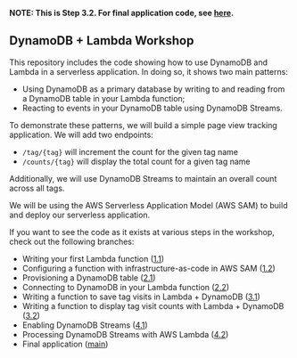**NOTE: This is Step 3.2. For final application code, see [here](https://github.com/alexdebrie/lambda-dynamodb-workshop/tree/main).**

## DynamoDB + Lambda Workshop

This repository includes the code showing how to use DynamoDB and Lambda in a serverless application. In doing so, it shows two main patterns:

- Using DynamoDB as a primary database by writing to and reading from a DynamoDB table in your Lambda function;
- Reacting to events in your DynamoDB table using DynamoDB Streams.

To demonstrate these patterns, we will build a simple page view tracking application. We will add two endpoints:

- `/tag/{tag}` will increment the count for the given tag name
- `/counts/{tag}` will display the total count for a given tag name

Additionally, we will use DynamoDB Streams to maintain an overall count across all tags.

We will be using the AWS Serverless Application Model (AWS SAM) to build and deploy our serverless application.

If you want to see the code as it exists at various steps in the workshop, check out the following branches:

- Writing your first Lambda function ([1.1](https://github.com/alexdebrie/lambda-dynamodb-workshop/tree/1.1))
- Configuring a function with infrastructure-as-code in AWS SAM ([1.2](https://github.com/alexdebrie/lambda-dynamodb-workshop/tree/1.2))
- Provisioning a DynamoDB table ([2.1](https://github.com/alexdebrie/lambda-dynamodb-workshop/tree/2.1))
- Connecting to DynamoDB in your Lambda function ([2.2](https://github.com/alexdebrie/lambda-dynamodb-workshop/tree/2.2))
- Writing a function to save tag visits in Lambda + DynamoDB ([3.1](https://github.com/alexdebrie/lambda-dynamodb-workshop/tree/3.1))
- Writing a function to display tag visit counts with Lambda + DynamoDB ([3.2](https://github.com/alexdebrie/lambda-dynamodb-workshop/tree/3.2))
- Enabling DynamoDB Streams ([4.1](https://github.com/alexdebrie/lambda-dynamodb-workshop/tree/4.1))
- Processing DynamoDB Streams with AWS Lambda ([4.2](https://github.com/alexdebrie/lambda-dynamodb-workshop/tree/4.2))
- Final application ([main](https://github.com/alexdebrie/lambda-dynamodb-workshop/tree/main))
